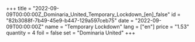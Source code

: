+++
title = "2022-09-09T00:00:00Z_Dominaria_United_Temporary_Lockdown_[en]_false"
id = "82b3088f-7b49-45e9-b447-129a597ceb75"
date = "2022-09-09T00:00:00Z"
name = "Temporary Lockdown"
lang = ["en"]
price = "1.53"
quantity = 4
foil = false
set = "Dominaria United"
+++

